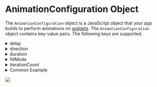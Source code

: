                              


AnimationConfiguration Object
=============================

The `AnimationConfiguration` object is a JavaScript object that your app builds to perform animations on [widgets](../../../Iris/iris_widget_prog_guide/Content/Animation.md#widget-level-animation-using-flex-forms). The `AnimationConfiguration` object contains key-value pairs. The following keys are supported.


<details close markdown="block"><summary>delay</summary>

* * *

This key defines when the animation will start. It allows an animation to start executing after it is applied. This is specified in seconds and fractional values are allowed.

A delay value of zero (0) means the animation will execute as soon as it is applied. Otherwise, the value specifies an offset from the moment the animation is applied, and the animation will delay execution by that offset. The default value is zero and any negative or invalid values will default this property to zero.

This is used for the overall widget animation configuration and not the step-level configuration.

* * *

</details>
<details close markdown="block"><summary>direction</summary>

* * *

This key defines whether the animation must play in reverse on some or all cycles. If an animation is played in reverse, the timing functions are also reversed. For example, when played in reverse an ease-in animation would appear to be an ease-out animation.

Following are the possible predefined values:

*   voltmx.anim.DIRECTION\_NONE (default)

All iterations of the animation are played as specified.

*   voltmx.anim.DIRECTION\_ALTERNATE

The animation cycle iterations that have odd counts are played in the normal direction, and the animation cycle iterations that are even counts are played in a reverse direction.

This is used for the overall widget animation configuration and not the step-level configuration.

Values will be specified as a string containing one of the above values. Any other values will be ignored and the default is applied or the behavior is undefined, depending on the underlying hardware implementation.

* * *

</details>
<details close markdown="block"><summary>duration</summary>

* * *

This key defines the time in seconds that an animation takes to complete one cycle. This is used for the overall widget animation configuration and not the step-level configuration.

Possible values include all the positive float numbers with a precision of three and the default value is zero, which indicates that the animation is instantaneous. However, there will not be visible animation changes for a value of zero. However, technically the animation occurs and all animation callbacks get triggered.

Negative values will be treated as zero or may lead to undefined behavior.

* * *

</details>
<details close markdown="block"><summary>fillMode</summary>

* * *

This key defines what values are applied to the widget state by the animation outside the time it is executing. The value for this key is a member of the [Animation Fill Mode Constants](voltmx.anim_constants.md#AnimationFillMode).

* * *

</details>
<details close markdown="block"><summary>iterationCount</summary>

* * *

This key specifies the number of times an animation cycle is played. Default value is one (1), meaning the animation will play from beginning to end. A value of zero (0) will cause the animation to repeat forever until the view is live in the current hierarchy.

Possible values include all the positive integer numbers. Any invalid values such as negative values are ignored or may lead to undefined behavior.

* * *

</details>
<details close markdown="block"><summary>Common Example</summary>

* * *

```
var animDef = {
    "delay": 0.01,
    "iterationCount": "2",
    "fillMode": voltmx.anim.FILL_MODE_FORWARDS,
    "duration": 0.25,
    "direction": voltmx.anim.DIRECTION_ALTERNATE
};
```

* * *
</details>

![](resources/prettify/onload.png)
